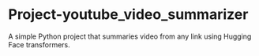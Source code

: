 # Project-youtube_video_summarizer
A simple Python project that summaries video from any link using Hugging Face transformers.
